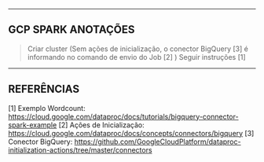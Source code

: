 ----------------------------------------------------------------------------
GCP SPARK ANOTAÇÕES
----------------------------------------------------------------------------

> Criar cluster (Sem ações de inicialização, o conector BigQuery [3] é informando no comando de envio do Job [2] )
> Seguir instruções [1]




----------------------------------------------------------------------------
REFERÊNCIAS
----------------------------------------------------------------------------
[1]  Exemplo Wordcount: 		https://cloud.google.com/dataproc/docs/tutorials/bigquery-connector-spark-example
[2] Ações de Inicialização:		https://cloud.google.com/dataproc/docs/concepts/connectors/bigquery
[3] Conector BigQuery: 			https://github.com/GoogleCloudPlatform/dataproc-initialization-actions/tree/master/connectors